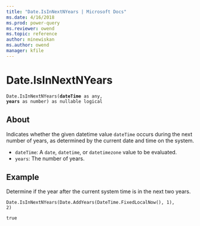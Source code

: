 ```yaml
---
title: "Date.IsInNextNYears | Microsoft Docs"
ms.date: 4/16/2018
ms.prod: power-query
ms.reviewer: owend
ms.topic: reference
author: minewiskan
ms.author: owend
manager: kfile
---
```

# Date.IsInNextNYears
<code>Date.IsInNextNYears(**dateTime** as any, **years** as number) as nullable logical</code>

## About
Indicates whether the given datetime value <code>dateTime</code> occurs during the next number of years, as determined by the current date and time on the system. 
* <code>dateTime</code>: A <code>date</code>, <code>datetime</code>, or <code>datetimezone</code> value to be evaluated.
* <code>years</code>: The number of years.

## Example 
Determine if the year after the current system time is in the next two years.

<code>Date.IsInNextNYears(Date.AddYears(DateTime.FixedLocalNow(), 1), 2)</code>

<code>true</code>

